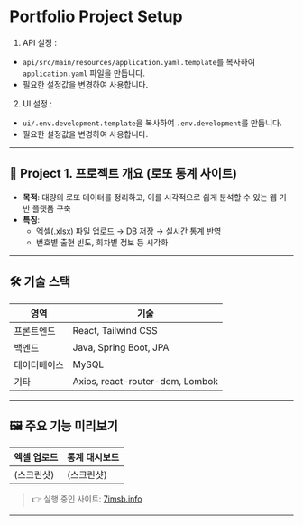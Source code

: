 # Portfolio Project Setup

1. API 설정 :
  - `api/src/main/resources/application.yaml.template`를 복사하여 `application.yaml` 파일을 만듭니다.
  - 필요한 설정값을 변경하여 사용합니다.

2. UI 설정 :
  - `ui/.env.development.template`을 복사하여 `.env.development`를 만듭니다.
  - 필요한 설정값을 변경하여 사용합니다.

---

## 📌 Project 1. 프로젝트 개요 (로또 통계 사이트)

- **목적**: 대량의 로또 데이터를 정리하고, 이를 시각적으로 쉽게 분석할 수 있는 웹 기반 플랫폼 구축
- **특징**:
  - 엑셀(.xlsx) 파일 업로드 → DB 저장 → 실시간 통계 반영
  - 번호별 출현 빈도, 회차별 정보 등 시각화

---

## 🛠 기술 스택

| 영역 | 기술 |
|------|------|
| 프론트엔드 | React, Tailwind CSS |
| 백엔드 | Java, Spring Boot, JPA |
| 데이터베이스 | MySQL |
| 기타 | Axios, react-router-dom, Lombok |

---

## 🖼 주요 기능 미리보기

| 엑셀 업로드 | 통계 대시보드 |
|-------------|----------------|
| (스크린샷) | (스크린샷) |

> 👉 실행 중인 사이트: [7imsb.info](https://7imsb.info/lotto)

---
